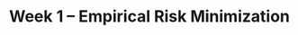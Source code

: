 ---
    title: Week 1 – Empirical Risk Minimization
    weekNumber: 1
    days:
      - date: 2023-4-3
        events:
          "**LEC 1**{: .label .label-lecture } Lecture 1":
            "[C1, P1-5](resources/notes/notes_chapter_1.pdf#page=1)"
      - date: 2023-4-5
        events:
          "**LEC 2**{: .label .label-lecture } Lecture 2":

          "**DISC 1**{: .label .label-disc} Groupwork 1":
      - date: 2023-4-7
        events:
          "**LEC 3**{: .label .label-lecture } Lecture 3":
---